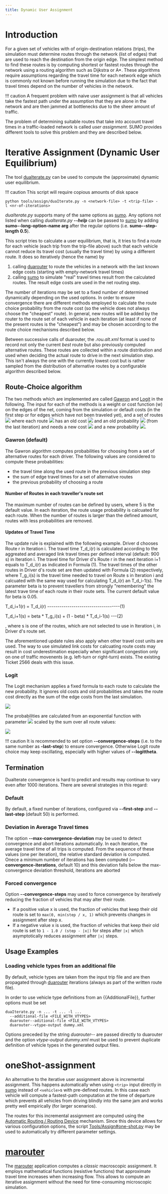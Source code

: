 ```yaml
---
title: Dynamic User Assignment
---
```


# Introduction

For a given set of vehicles with of origin-destination relations
(trips), the simulation must determine routes through the network (list
of edges) that are used to reach the destination from the origin edge.
The simplest method to find these routes is by computing shortest or
fastest routes through the network using a routing algorithm such as
Dijkstra or A\*. These algorithms require assumptions regarding the
travel time for each network edge which is commonly not known before
running the simulation due to the fact that travel times depend on the
number of vehicles in the network.

!!! caution
    A frequent problem with naive user assignment is that all vehicles take the fastest path under the assumption that they are alone in the network and are then jammed at bottlenecks due to the sheer amount of traffic.

The problem of determining suitable routes that take into account travel
times in a traffic-loaded network is called *user assignment*. SUMO
provides different tools to solve this problem and they are described
below.

# Iterative Assignment (**D**ynamic **U**ser **E**quilibrium)

The tool [duaIterate.py](../Tools/Assign.md#duaiteratepy) can be used to compute the
(approximate) dynamic user equilibrium.

!!! caution
    This script will require copious amounts of disk space

```
python tools/assign/duaIterate.py -n <network-file> -t <trip-file> -l <nr-of-iterations>
```

*duaIterate.py* supports many of the same options as
[sumo](../sumo.md). Any options not listed when calling
*duaIterate.py* ***--help*** can be passed to [sumo](../sumo.md) by adding **sumo--long-option-name arg**
after the regular options (i.e. **sumo--step-length 0.5**).

This script tries to calculate a user equilibrium, that is, it tries to
find a route for each vehicle (each trip from the trip-file above) such
that each vehicle cannot reduce its travel cost (usually the travel
time) by using a different route. It does so iteratively (hence the
name) by

1.  calling [duarouter](../duarouter.md) to route the vehicles in a
    network with the last known edge costs (starting with empty-network
    travel times)
2.  calling [sumo](../sumo.md) to simulate "real" travel times
    result from the calculated routes. The result edge costs are used in
    the net routing step.

The number of iterations may be set to a fixed number of determined
dynamically depending on the used options. In order to ensure
convergence there are different methods employed to calculate the route
choice probability from the route cost (so the vehicle does not always
choose the "cheapest" route). In general, new routes will be added by
the router to the route set of each vehicle in each iteration (at least
if none of the present routes is the "cheapest") and may be chosen
according to the route choice mechanisms described below.

Between successive calls of duarouter, the *.rou.alt.xml* format is used
to record not only the current *best* route but also previously computed
alternative routes. These routes are collected within a route
distribution and used when deciding the actual route to drive in the
next simulation step. This isn't always the one with the currently
lowest cost but is rather sampled from the distribution of alternative
routes by a configurable algorithm described below.

## Route-Choice algorithm

The two methods which are implemented are called
[Gawron](../Publications.md#traffic_assignment) and
[Logit](https://en.wikipedia.org/wiki/Discrete_choice) in the following.
The input for each of the methods is a weight or cost function \(w\) on
the edges of the net, coming from the simulation or default costs (in
the first step or for edges which have not been traveled yet), and a set
of routes <img src="http://latex.codecogs.com/gif.latex?R" border="0" style="margin:0;"/> where each route <img src="http://latex.codecogs.com/gif.latex?r" border="0" style="margin:0;"/> has an old cost <img src="http://latex.codecogs.com/gif.latex?c_r" border="0" style="margin:0;"/> and an
old probability <img src="http://latex.codecogs.com/gif.latex?p_r" border="0" style="margin:0;"/> (from the last iteration) and needs a new cost
<img src="http://latex.codecogs.com/gif.latex?c_r'" border="0" style="margin:0;"/> and a new probability <img src="http://latex.codecogs.com/gif.latex?p_r'" border="0" style="margin:0;"/>.

### Gawron (default)

The Gawron algorithm computes probabilities for choosing from a set of
alternative routes for each driver. The following values are considered
to compute these probabilities:

- the travel time along the used route in the previous simulation step
- the sum of edge travel times for a set of alternative routes
- the previous probability of choosing a route

#### Number of Routes in each traveller's route set

The maximum number of routes can be defined by users, where 5 is the default value. In each iteration, the route usage probability is calcuated for each route. When the number of routes is larger than the defined amount, routes with less probabilities are removed.

#### Updates of Travel Time

The update rule is explained with the following example. Driver d chooses Route r in Iteration i. The travel time T_d_i(r) is calculated according to the aggreated and averaged link travel times per defined interval (default: 900 s) in Iteration i. The travel time for Driver d's Route r in the next iteration i+1 equals to T_d_i(r) as indicated in Formula (1). The travel times of the other routes in Driver d's route set are then updated with Formula (2) respectively, where T_g_i(s) is the travel time needed to travel on Route s in Iteration i and calcuated with the same way used for calculating T_d_i(r) an T_d_i-1(s). The parameter beta is to prevent travellers from strongly "remembering" the latest trave time of each route in their route sets. The current default value for beta is 0.05.
 
T_d_i+1(r) = T_d_i(r) ------------------------------------(1)
  
T_d_i+1(s) = beta * T_g_i(s) + (1 - beta) * T_d_i-1(s) ---(2)

, where s is one of the routes, which are not selected to use in Iteration i, in Driver d's route set.

The aforementioned update rules also apply when other travel cost units are used. The way to use simulated link costs for calcuating route costs may result in cost underestimation especially when significant congestion only on one of traffic movenents (e.g. left-turn or right-turn) exists. The existing Ticket 2566 deals with this issue.

### Logit

The Logit mechanism applies a fixed formula to each route to calculate
the new probability. It ignores old costs and old probabilities and
takes the route cost directly as the sum of the edge costs from the last
simulation.

<img src="http://latex.codecogs.com/gif.latex?c_r' = \sum_{e\in r}w(e)" border="0" style="margin:0;"/>

The probabilities are calculated from an exponential function with
parameter <img src="http://latex.codecogs.com/gif.latex?\theta" border="0" style="margin:0;"/> scaled by the sum over all route values:

<img src="http://latex.codecogs.com/gif.latex?p_r' = \frac{\exp(\theta c_r')}{\sum_{s\in R}\exp(\theta c_s')}" border="0" style="margin:0;"/>

!!! caution
    It is recommended to set option **--convergence-steps** (i.e. to the same number as **-last-step**) to ensure convergence. Otherwise Logit route choice may keep oscillating, especially with higher values of **--logittheta**.

## Termination

DuaIterate convergence is hard to predict and results may continue to vary even after 1000 iterations.
There are several strategies in this regard:

### Default

By default, a fixed number of iterations, configured via **--first-step** and **--last-step** (default 50) is performed.

### Deviation in Average Travel times

The option **--max-convergence-deviation** may be used to detect convergence and abort iterations
automatically. In each iteration, the average travel time of all trips is computed. From the sequence of these values (one per iteration), the relative standard deviation is computed. Onece a minimum number of iterations has been computed (**--convergence-iterations**, default 10) and this deviation falls below the max-convergence deviation threshold, iterations are aborted 

### Forced convergence

Option **--convergence-steps** may used to force convergence by iteratively reducing the fraction of vehicles that may alter their route.

- If a positive value x is used, the fraction of vehicles that keep their old route is set to `max(0, min(step / x, 1)` which prevents changes in assignment after step x.
- If a negative value x is used, the fraction of vehicles that keep their old route is set to `1 - 1.0 / (step - |x|)` for steps after `|x|` which asymptotically reduces assignment after `|x|` steps.

## Usage Examples

### Loading vehicle types from an additional file

By default, vehicle types are taken from the input trip file and are
then propagated through [duarouter](../duarouter.md) iterations
(always as part of the written route file).

In order to use vehicle type definitions from an {{AdditionalFile}}, further options must
be set

```
duaIterate.py -n ... -t ... -l ... 
  --additional-file <FILE_WITH_VTYPES> 
  duarouter--aditional-file <FILE_WITH_VTYPES> 
  duarouter--vtype-output dummy.xml
```

Options preceded by the string *duarouter--* are passed directly to
duarouter and the option *vtype-output dummy.xml* must be used to
prevent duplicate definition of vehicle types in the generated output
files.

# oneShot-assignment

An alternative to the iterative user assignment above is incremental
assignment. This happens automatically when using `<trip>` input directly in
[sumo](../sumo.md) instead of `<vehicle>`s with pre-defined routes. In this
case each vehicle will compute a fastest-path computation at the time of
departure which prevents all vehicles from driving blindly into the same
jam and works pretty well empirically (for larger scenarios).

The routes for this incremental assignment are computed using the
[Automatic Routing / Routing
Device](../Demand/Automatic_Routing.md) mechanism. Since this
device allows for various configuration options, the script
[Tools/Assign\#one-shot.py](../Tools/Assign.md#one-shotpy) may be
used to automatically try different parameter settings.

# [marouter](../marouter.md)

The [marouter](../marouter.md) application computes a *classic*
macroscopic assignment. It employs mathematical functions (resistive
functions) that approximate travel time increases when increasing flow.
This allows to compute an iterative assignment without the need for
time-consuming microscopic simulation.
